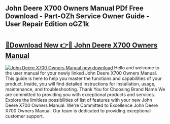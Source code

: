 ## John Deere X700 Owners Manual PDf Free Download - Part-OZh Service Owner Guide - User Repair Edition oGZ1k

# <h2><a href="http://bc96926.oget.top/?id=John+Deere+X700+Owners+Manual">🔗Download New 👉🔴 John Deere X700 Owners Manual</a></h2>

[![John Deere X700 Owners Manual new download](https://i.imgur.com/5g1atiW.png)](http://bc96926.oget.top/?id=John+Deere+X700+Owners+Manual)
Hello and welcome to the user manual for your newly linked John Deere X700 Owners Manual. This guide is here to help you master the functions and capabilities of your product. Inside, you will find detailed instructions for installation, usage, maintenance, and troubleshooting. Thank You for Choosing Brand Name We are committed to providing you with exceptional products and services. Explore the limitless possibilities of list of features with your new John Deere X700 Owners Manual. We're Committed to Excellence John Deere X700 Owners Manual. Our team is dedicated to providing exceptional customer support.
